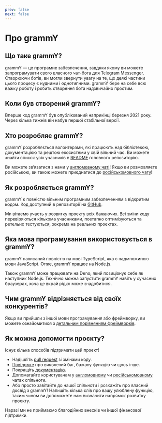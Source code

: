 ```yaml
---
prev: false
next: false
---
```


# Про grammY

## Що таке grammY?

grammY — це програмне забезпечення, завдяки якому ви можете запрограмувати свого власного [чат-бота](https://core.telegram.org/bots) для [Telegram Messenger](https://telegram.org).
Створюючи ботів, ви могли звернути увагу на те, що деякі частини цього процесу є нудними і однотипними.
grammY бере на себе всю важку роботу і робить створення бота надзвичайно простим.

## Коли був створений grammY?

Вперше код grammY був опублікований наприкінці березня 2021 року.
Через кілька тижнів він набув першої стабільної версії.

## Хто розробляє grammY?

grammY розробляється волонтерами, які працюють над бібліотекою, документацією та рештою екосистеми у свій вільний час.
Ви можете знайти список усіх учасників в [README](https://github.com/grammyjs/grammY#contributors-) головного репозиторію.

Ви можете звʼязатися з нами у [англомовному чаті](https://t.me/grammyjs)!
Якщо ви розмовляєте російською, ви також можете приєднатися до [російськомовного чату](https://t.me/grammyjs_ru)!

## Як розробляється grammY?

grammY є повністю вільним програмним забезпеченням з відкритим кодом.
Код доступний в репозиторії на [GitHub](https://github.com/grammyjs/grammY).

Ми вітаємо участь у розвитку проєкту всіх бажаючих.
Всі зміни коду перевіряються кількома учасниками, поетапно оптимізуються та ретельно тестуються, зокрема на реальних проєктах.

## Яка мова програмування використовується в grammY?

grammY написаний повністю на мові TypeScript, яка є надмножиною мови JavaScript.
Отже, grammY працює на Node.js.

Також grammY може працювати на Deno, який позиціонує себе як наступник Node.js.
Технічно можна запустити grammY навіть у сучасних браузерах, хоча це вкрай рідко може знадобитися.

## Чим grammY відрізняється від своїх конкурентів?

Якщо ви прийшли з іншої мови програмування або фреймворку, ви можете ознайомитися з [детальним порівнянням фреймворків](./comparison).

## Як можна допомогти проєкту?

Існує кілька способів підтримати цей проєкт!

- Надішліть [pull request](https://github.com/grammyjs/grammY/pulls) зі змінами коду.
- [Повідомте](https://github.com/grammyjs/grammY/issues/new) про виявлений баг, бажану функцію чи щось інше.
- Покращіть [документацію](https://github.com/grammyjs/website).
- Допомагайте користувачам у [англомовному](https://t.me/grammyjs) чи [російськомовному](https://t.me/grammyjs_ru) чатах спільноти.
- Або просто завітайте до нашої спільноти і розкажіть про власний досвід з grammY!
  Напишіть кілька слів про вашу улюблену функцію, таким чином ви допоможете нам визначити напрямок розвитку проєкту.

Наразі ми не приймаємо благодійних внесків чи іншої фінансової підтримки.
